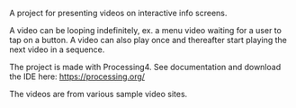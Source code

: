 A project for presenting videos on interactive info screens.

A video can be looping indefinitely, ex. a menu video waiting for a user to tap on a button.
A video can also play once and thereafter start playing the next video in a sequence.

The project is made with Processing4. See documentation and download the IDE here: https://processing.org/

The videos are from various sample video sites.
